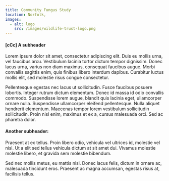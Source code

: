 ```yaml
---
title: Community Fungus Study
location: Norfolk,
images:
  - alt: logo
    src: /images/wildlife-trust-logo.png
---
```


#### [cCc] A subheader

Lorem ipsum dolor sit amet, consectetur adipiscing elit. Duis eu mollis urna, vel faucibus arcu. Vestibulum lacinia tortor dictum tempor dignissim. Donec lacus urna, varius non diam maximus, consequat faucibus augue. Morbi convallis sagittis enim, quis finibus libero interdum dapibus. Curabitur luctus mollis elit, sed molestie risus congue consectetur.

Pellentesque egestas nec lacus ut sollicitudin. Fusce faucibus posuere lobortis. Integer rutrum dictum elementum. Donec id massa id odio convallis commodo. Suspendisse lorem augue, blandit quis lacinia eget, ullamcorper ornare nulla. Suspendisse ullamcorper eleifend pellentesque. Nulla aliquet hendrerit elementum. Maecenas tempor lorem vestibulum sollicitudin sollicitudin. Proin nisl enim, maximus et ex a, cursus malesuada orci. Sed ac pharetra dolor.

#### Another subheader:

Praesent at ex tellus. Proin libero odio, vehicula vel ultrices id, molestie vel nisl. Ut a elit sed tellus vehicula dictum at sit amet dui. Vivamus molestie molestie libero, et gravida sem molestie bibendum.

Sed nec mollis metus, eu mattis nisl. Donec lacus felis, dictum in ornare ac, malesuada tincidunt eros. Praesent ac magna accumsan, egestas risus at, facilisis tellus.
